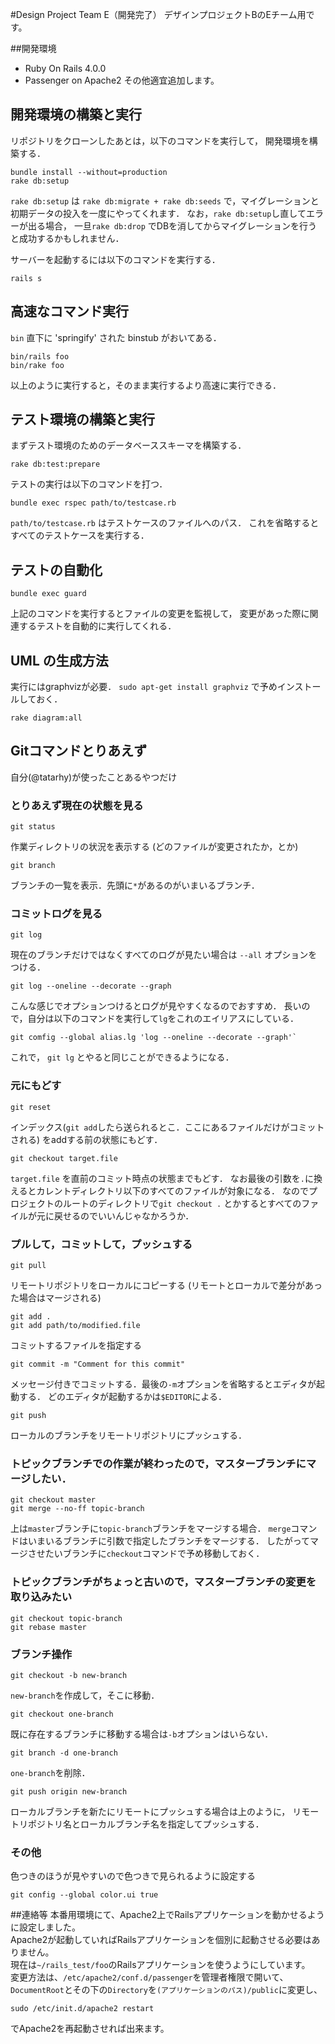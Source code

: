 #Design Project Team E（開発完了）
デザインプロジェクトBのEチーム用です。  

##開発環境
* Ruby On Rails 4.0.0
* Passenger on Apache2
その他適宜追加します。

## 開発環境の構築と実行

リポジトリをクローンしたあとは，以下のコマンドを実行して，
開発環境を構築する．

```
bundle install --without=production
rake db:setup
```

`rake db:setup` は `rake db:migrate + rake db:seeds`
で，マイグレーションと初期データの投入を一度にやってくれます．
なお，`rake db:setup`し直してエラーが出る場合，
一旦`rake db:drop` でDBを消してからマイグレーションを行うと成功するかもしれません．

サーバーを起動するには以下のコマンドを実行する．

```
rails s
```

## 高速なコマンド実行

`bin` 直下に 'springify' された binstub がおいてある．

```
bin/rails foo
bin/rake foo
```

以上のように実行すると，そのまま実行するより高速に実行できる．

## テスト環境の構築と実行

まずテスト環境のためのデータベーススキーマを構築する．
```
rake db:test:prepare
```

テストの実行は以下のコマンドを打つ．
```
bundle exec rspec path/to/testcase.rb
```
`path/to/testcase.rb` はテストケースのファイルへのパス．
これを省略するとすべてのテストケースを実行する．

## テストの自動化

```
bundle exec guard
```

上記のコマンドを実行するとファイルの変更を監視して，
変更があった際に関連するテストを自動的に実行してくれる．

## UML の生成方法

実行にはgraphvizが必要．
`sudo apt-get install graphviz` で予めインストールしておく．

```
rake diagram:all
```

## Gitコマンドとりあえず

自分(@tatarhy)が使ったことあるやつだけ

### とりあえず現在の状態を見る

```
git status
```

作業ディレクトリの状況を表示する (どのファイルが変更されたか，とか)

```
git branch
```

ブランチの一覧を表示．先頭に`*`があるのがいまいるブランチ．

### コミットログを見る

```
git log
```

現在のブランチだけではなくすべてのログが見たい場合は `--all` オプションをつける．

```
git log --oneline --decorate --graph
```

こんな感じでオプションつけるとログが見やすくなるのでおすすめ．
長いので，自分は以下のコマンドを実行して`lg`をこれのエイリアスにしている．

```
git comfig --global alias.lg 'log --oneline --decorate --graph'`
```

これで， `git lg` とやると同じことができるようになる．

### 元にもどす

```
git reset
```

インデックス(`git add`したら送られるとこ．ここにあるファイルだけがコミットされる)
をaddする前の状態にもどす．

```
git checkout target.file
```

`target.file` を直前のコミット時点の状態までもどす．
なお最後の引数を`.`に換えるとカレントディレクトリ以下のすべてのファイルが対象になる．
なのでプロジェクトのルートのディレクトリで`git checkout .`
とかするとすべてのファイルが元に戻せるのでいいんじゃなかろうか．


### プルして，コミットして，プッシュする

```
git pull
```

リモートリポジトリをローカルにコピーする (リモートとローカルで差分があった場合はマージされる)

```
git add .
git add path/to/modified.file
```

コミットするファイルを指定する

```
git commit -m "Comment for this commit"
```

メッセージ付きでコミットする．最後の`-m`オプションを省略するとエディタが起動する．
どのエディタが起動するかは`$EDITOR`による．

```
git push
```

ローカルのブランチをリモートリポジトリにプッシュする．

### トピックブランチでの作業が終わったので，マスターブランチにマージしたい．

```
git checkout master
git merge --no-ff topic-branch
```

上は`master`ブランチに`topic-branch`ブランチをマージする場合．
`merge`コマンドはいまいるブランチに引数で指定したブランチをマージする．
したがってマージさせたいブランチに`checkout`コマンドで予め移動しておく．

### トピックブランチがちょっと古いので，マスターブランチの変更を取り込みたい

```
git checkout topic-branch
git rebase master
```

### ブランチ操作

```
git checkout -b new-branch
```

`new-branch`を作成して，そこに移動．

```
git checkout one-branch
```

既に存在するブランチに移動する場合は`-b`オプションはいらない．

```
git branch -d one-branch
```

`one-branch`を削除．

```
git push origin new-branch
```

ローカルブランチを新たにリモートにプッシュする場合は上のように，
リモートリポジトリ名とローカルブランチ名を指定してプッシュする．

### その他

色つきのほうが見やすいので色つきで見られるように設定する

```
git config --global color.ui true
```

##連絡等
本番用環境にて、Apache2上でRailsアプリケーションを動かせるように設定しました。  
Apache2が起動していればRailsアプリケーションを個別に起動させる必要はありません。  
現在は`~/rails_test/foo`のRailsアプリケーションを使うようにしています。  
変更方法は、`/etc/apache2/conf.d/passenger`を管理者権限で開いて、  
`DocumentRoot`とその下の`Directory`を`(アプリケーションのパス)/public`に変更し、  
```
sudo /etc/init.d/apache2 restart
```
でApache2を再起動させれば出来ます。
